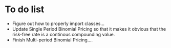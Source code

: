 # To do list 

* Figure out how to properly import classes...
* Update Single Period Binomial Pricing so that it makes it obvious that the risk-free rate is a continous compounding value.
* Finish Multi-period Binomial Pricing....


